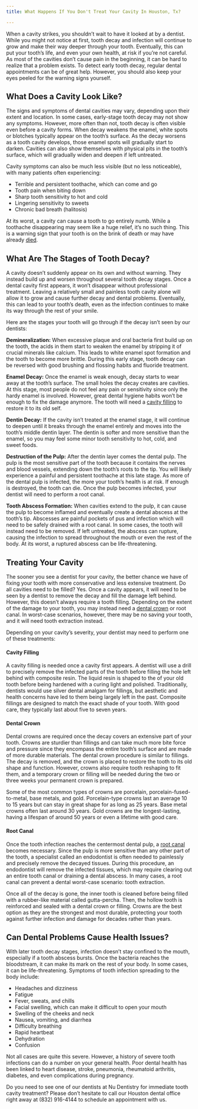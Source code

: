 ```yaml
---
title: What Happens If You Don't Treat Your Cavity In Houston, Tx?

---
```

When a cavity strikes, you shouldn’t wait to have it looked at by a dentist. While you might not notice at first, tooth decay and infection will continue to grow and make their way deeper through your tooth. Eventually, this can put your tooth’s life, and even your own health, at risk if you’re not careful. As most of the cavities don’t cause pain in the beginning, it can be hard to realize that a problem exists. To detect early tooth decay, regular dental appointments can be of great help. However, you should also keep your eyes peeled for the warning signs yourself.

## What Does a Cavity Look Like?

The signs and symptoms of dental cavities may vary, depending upon their extent and location. In some cases, early-stage tooth decay may not show any symptoms. However, more often than not, tooth decay is often visible even before a cavity forms. When decay weakens the enamel, white spots or blotches typically appear on the tooth’s surface. As the decay worsens as a tooth cavity develops, those enamel spots will gradually start to darken. Cavities can also show themselves with physical pits in the tooth’s surface, which will gradually widen and deepen if left untreated.

Cavity symptoms can also be much less visible (but no less noticeable), with many patients often experiencing:

* Terrible and persistent toothache, which can come and go
* Tooth pain when biting down
* Sharp tooth sensitivity to hot and cold
* Lingering sensitivity to sweets
* Chronic bad breath (halitosis)

At its worst, a cavity can cause a tooth to go entirely numb. While a toothache disappearing may seem like a huge relief, it’s no such thing. This is a warning sign that your tooth is on the brink of death or may have already [died](https://www.medicalnewstoday.com/articles/319062).

## What Are The Stages of Tooth Decay?

A cavity doesn’t suddenly appear on its own and without warning. They instead build up and worsen throughout several tooth decay stages. Once a dental cavity first appears, it won’t disappear without professional treatment. Leaving a relatively small and painless tooth cavity alone will allow it to grow and cause further decay and dental problems. Eventually, this can lead to your tooth’s death, even as the infection continues to make its way through the rest of your smile.

Here are the stages your tooth will go through if the decay isn’t seen by our dentists:

**Demineralization:** When excessive plaque and oral bacteria first build up on the tooth, the acids in them start to weaken the enamel by stripping it of crucial minerals like calcium. This leads to white enamel spot formation and the tooth to become more brittle. During this early stage, tooth decay can be reversed with good brushing and flossing habits and fluoride treatment.

**Enamel Decay:** Once the enamel is weak enough, decay starts to wear away at the tooth’s surface. The small holes the decay creates are cavities. At this stage, most people do not feel any pain or sensitivity since only the hardy enamel is involved. However, great dental hygiene habits won’t be enough to fix the damage anymore. The tooth will need a [cavity filling](https://www.nudentistry.com/houston-tx/restorative-dentistry/cavity-fillings/) to restore it to its old self.

**Dentin Decay:** If the cavity isn’t treated at the enamel stage, it will continue to deepen until it breaks through the enamel entirely and moves into the tooth’s middle dentin layer. The dentin is softer and more sensitive than the enamel, so you may feel some minor tooth sensitivity to hot, cold, and sweet foods.

**Destruction of the Pulp:** After the dentin layer comes the dental pulp. The pulp is the most sensitive part of the tooth because it contains the nerves and blood vessels, extending down the tooth’s roots to the tip. You will likely experience a painful and persistent toothache at this late stage. As more of the dental pulp is infected, the more your tooth’s health is at risk. If enough is destroyed, the tooth can die. Once the pulp becomes infected, your dentist will need to perform a root canal.

**Tooth Abscess Formation:** When cavities extend to the pulp, it can cause the pulp to become inflamed and eventually create a dental abscess at the tooth’s tip. Abscesses are painful pockets of pus and infection which will need to be safely drained with a root canal. In some cases, the tooth will instead need to be removed. If left untreated, the abscess can rupture, causing the infection to spread throughout the mouth or even the rest of the body. At its worst, a ruptured abscess can be life-threatening.

## Treating Your Cavity

The sooner you see a dentist for your cavity, the better chance we have of fixing your tooth with more conservative and less extensive treatment. Do all cavities need to be filled? Yes. Once a cavity appears, it will need to be seen by a dentist to remove the decay and fill the damage left behind. However, this doesn’t always require a tooth filling. Depending on the extent of the damage to your tooth, you may instead need a [dental crown](https://www.nudentistry.com/houston-tx/restorative-dentistry/tooth-crown/) or root canal. In worst-case scenarios, however, there may be no saving your tooth, and it will need tooth extraction instead.

Depending on your cavity’s severity, your dentist may need to perform one of these treatments:

#### Cavity Filling

A cavity filling is needed once a cavity first appears. A dentist will use a drill to precisely remove the infected parts of the tooth before filling the hole left behind with composite resin. The liquid resin is shaped to the of your old tooth before being hardened with a curing light and polished. Traditionally, dentists would use silver dental amalgam for fillings, but aesthetic and health concerns have led to them being largely left in the past. Composite fillings are designed to match the exact shade of your tooth. With good care, they typically last about five to seven years.

#### Dental Crown

Dental crowns are required once the decay covers an extensive part of your tooth. Crowns are sturdier than fillings and can take much more bite force and pressure since they encompass the entire tooth’s surface and are made of more durable materials. The dental crown procedure is similar to fillings. The decay is removed, and the crown is placed to restore the tooth to its old shape and function. However, crowns also require tooth reshaping to fit them, and a temporary crown or filling will be needed during the two or three weeks your permanent crown is prepared.

Some of the most common types of crowns are porcelain, porcelain-fused-to-metal, base metals, and gold. Porcelain-type crowns last an average 10 to 15 years but can stay in great shape for as long as 25 years. Base metal crowns often last around 30 years. Gold crowns are the longest-lasting, having a lifespan of around 50 years or even a lifetime with good care.

#### Root Canal

Once the tooth infection reaches the centermost dental pulp, a [root canal](https://www.nudentistry.com/houston-tx/emergency-dentistry/root-canal/) becomes necessary. Since the pulp is more sensitive than any other part of the tooth, a specialist called an endodontist is often needed to painlessly and precisely remove the decayed tissues. During this procedure, an endodontist will remove the infected tissues, which may require clearing out an entire tooth canal or draining a dental abscess. In many cases, a root canal can prevent a dental worst-case scenario: tooth extraction.

Once all of the decay is gone, the inner tooth is cleaned before being filled with a rubber-like material called gutta-percha. Then, the hollow tooth is reinforced and sealed with a dental crown or filling. Crowns are the best option as they are the strongest and most durable, protecting your tooth against further infection and damage for decades rather than years.

## Can Dental Problems Cause Health Issues?

With later tooth decay stages, infection doesn’t stay confined to the mouth, especially if a tooth abscess bursts. Once the bacteria reaches the bloodstream, it can make its mark on the rest of your body. In some cases, it can be life-threatening. Symptoms of tooth infection spreading to the body include:

* Headaches and dizziness
* Fatigue
* Fever, sweats, and chills
* Facial swelling, which can make it difficult to open your mouth
* Swelling of the cheeks and neck
* Nausea, vomiting, and diarrhea
* Difficulty breathing
* Rapid heartbeat
* Dehydration
* Confusion

Not all cases are quite this severe. However, a history of severe tooth infections can do a number on your general health. Poor dental health has been linked to heart disease, stroke, pneumonia, rheumatoid arthritis, diabetes, and even complications during pregnancy.

Do you need to see one of our dentists at Nu Dentistry for immediate tooth cavity treatment? Please don’t hesitate to call our Houston dental office right away at (832) 916-4144 to schedule an appointment with us.